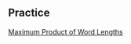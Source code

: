 ## Practice

[Maximum Product of Word Lengths](https://github.com/nghoanglong/DataStructures-Algorithms-CheatSheet/blob/master/17%20PRACTICE/maximum_POW.py)